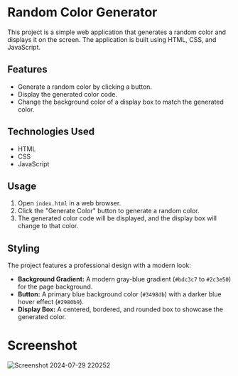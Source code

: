 # Random Color Generator

This project is a simple web application that generates a random color and displays it on the screen. The application is built using HTML, CSS, and JavaScript.

## Features

- Generate a random color by clicking a button.
- Display the generated color code.
- Change the background color of a display box to match the generated color.

## Technologies Used

- HTML
- CSS
- JavaScript


## Usage

1. Open `index.html` in a web browser.
2. Click the "Generate Color" button to generate a random color.
3. The generated color code will be displayed, and the display box will change to that color.

## Styling

The project features a professional design with a modern look:

- **Background Gradient:** A modern gray-blue gradient (`#bdc3c7` to `#2c3e50`) for the page background.
- **Button:** A primary blue background color (`#3498db`) with a darker blue hover effect (`#2980b9`).
- **Display Box:** A centered, bordered, and rounded box to showcase the generated color.

# Screenshot
![Screenshot 2024-07-29 220252](https://github.com/user-attachments/assets/aea49ff4-dd0f-4b41-8bbd-438b03fa0b1c)
